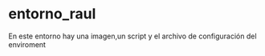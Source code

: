 # entorno_raul

En este entorno hay una imagen,un script y el archivo de configuración del enviroment

